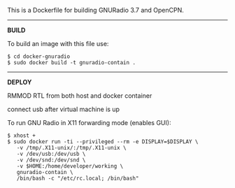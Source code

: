 This is a Dockerfile for building GNURadio 3.7 and OpenCPN.

----------
**BUILD**

To build an image with this file use:

    $ cd docker-gnuradio
    $ sudo docker build -t gnuradio-contain .

----------

**DEPLOY**

RMMOD RTL from both host and docker container 

connect usb after virtual machine is up 



To run GNU Radio in X11 forwarding mode (enables GUI):

	$ xhost +
	$ sudo docker run -ti --privileged --rm -e DISPLAY=$DISPLAY \
       -v /tmp/.X11-unix/:/tmp/.X11-unix \
       -v /dev/usb:/dev/usb \
       -v /dev/snd:/dev/snd \
       -v $HOME:/home/developer/working \
       gnuradio-contain \
       /bin/bash -c "/etc/rc.local; /bin/bash"
